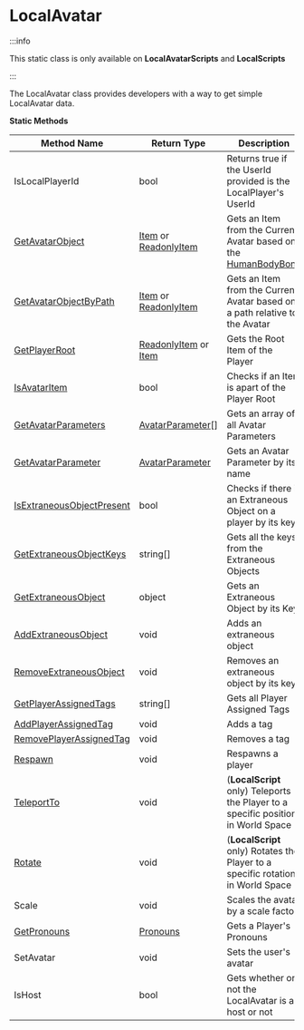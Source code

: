 # LocalAvatar

:::info

This static class is only available on **LocalAvatarScripts** and **LocalScripts**

:::

The LocalAvatar class provides developers with a way to get simple LocalAvatar data.

**Static Methods**

Method Name | Return Type | Description
--- | --- | ---
IsLocalPlayerId | bool | Returns true if the UserId provided is the LocalPlayer's UserId
[GetAvatarObject](getavatarobject.md) | [Item](../item/index.md) or [ReadonlyItem](../readonlyitem/index.md) | Gets an Item from the Current Avatar based on the [HumanBodyBone](../humanbodybones/index.md)
[GetAvatarObjectByPath](getavatarobjectbypath.md) | [Item](../item/index.md) or [ReadonlyItem](../readonlyitem/index.md) | Gets an Item from the Current Avatar based on a path relative to the Avatar
[GetPlayerRoot](getplayerroot.md) | [ReadonlyItem](../readonlyitem/index.md) or [Item](../item/index.md) | Gets the Root Item of the Player
[IsAvatarItem](isavataritem.md) | bool | Checks if an Item is apart of the Player Root
[GetAvatarParameters](getavatarparameters.md) | [AvatarParameter](../avatarparameter/index.md)[] | Gets an array of all Avatar Parameters
[GetAvatarParameter](getavatarparameter.md) | [AvatarParameter](../avatarparameter/index.md) | Gets an Avatar Parameter by its name
[IsExtraneousObjectPresent](isextraneousobjectpresent.md) | bool | Checks if there is an Extraneous Object on a player by its key
[GetExtraneousObjectKeys](getextraneousobjectkeys.md) | string[] | Gets all the keys from the Extraneous Objects
[GetExtraneousObject](getextraneousobject.md) | object | Gets an Extraneous Object by its Key
[AddExtraneousObject](addextraneousobject.md) | void | Adds an extraneous object
[RemoveExtraneousObject](removeextraneousobject.md) | void | Removes an extraneous object by its key
[GetPlayerAssignedTags](getplayerassignedtags.md) | string[] | Gets all Player Assigned Tags
[AddPlayerAssignedTag](addplayerassignedtag.md) | void | Adds a tag
[RemovePlayerAssignedTag](removeplayerassignedtag.md) | void | Removes a tag
[Respawn](respawn.md) | void | Respawns a player
[TeleportTo](teleportto.md) | void | (**LocalScript** only) Teleports the Player to a specific position in World Space
[Rotate](rotate.md) | void | (**LocalScript** only) Rotates the Player to a specific rotation in World Space
Scale | void | Scales the avatar by a scale factor
[GetPronouns](getpronouns.md) | [Pronouns](../pronouns/index.md) | Gets a Player's Pronouns
SetAvatar | void | Sets the user's avatar
IsHost | bool | Gets whether or not the LocalAvatar is a host or not